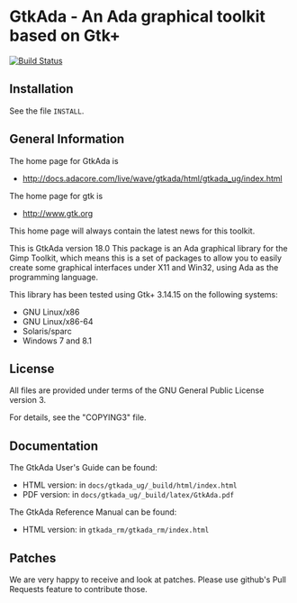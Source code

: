 GtkAda - An Ada graphical toolkit based on Gtk+
===============================================
[![Build Status](https://travis-ci.org/AdaCore/gtkada.svg?branch=master)](https://travis-ci.org/AdaCore/gtkada)

Installation
------------

See the file `INSTALL`.

General Information
-------------------

The home page for GtkAda is

  - http://docs.adacore.com/live/wave/gtkada/html/gtkada_ug/index.html

The home page for gtk is

  - http://www.gtk.org

This home page will always contain the latest news for this toolkit.

This is GtkAda version 18.0 This package is an Ada graphical library
for the Gimp Toolkit, which means this is a set of packages to allow you
to easily create some graphical interfaces under X11 and Win32, using Ada
as the programming language.

This library has been tested using Gtk+ 3.14.15 on the following systems:

  - GNU Linux/x86
  - GNU Linux/x86-64
  - Solaris/sparc
  - Windows 7 and 8.1

License
-------

All files are provided under terms of the GNU General Public License version 3.

For details, see the "COPYING3" file.

Documentation
-------------

The GtkAda User's Guide can be found:

  - HTML version: in `docs/gtkada_ug/_build/html/index.html`
  - PDF  version: in `docs/gtkada_ug/_build/latex/GtkAda.pdf`

The GtkAda Reference Manual can be found:

  - HTML version: in `gtkada_rm/gtkada_rm/index.html`

Patches
-------

We are very happy to receive and look at patches.
Please use github's Pull Requests feature to contribute those.
